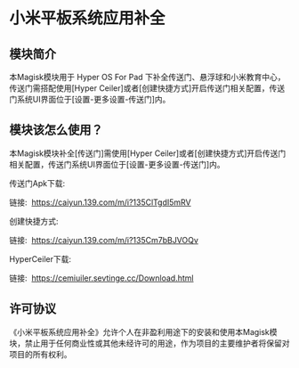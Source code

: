 # 小米平板系统应用补全

## 模块简介

本Magisk模块用于 Hyper OS For Pad 下补全传送门、悬浮球和小米教育中心，传送门需搭配使用[Hyper Ceiler]或者[创建快捷方式]开启传送门相关配置，传送门系统UI界面位于[设置-更多设置-传送门]内。

## 模块该怎么使用？

本Magisk模块补全[传送门]需使用[Hyper Ceiler]或者[创建快捷方式]开启传送门相关配置，传送门系统UI界面位于[设置-更多设置-传送门]内。

传送门Apk下载:

链接:  https://caiyun.139.com/m/i?135ClTgdI5mRV

创建快捷方式:

链接:  https://caiyun.139.com/m/i?135Cm7bBJVOQv

HyperCeiler下载:

链接:  https://cemiuiler.sevtinge.cc/Download.html

## 许可协议

《小米平板系统应用补全》允许个人在非盈利用途下的安装和使用本Magisk模块，禁止用于任何商业性或其他未经许可的用途，作为项目的主要维护者将保留对项目的所有权利。


